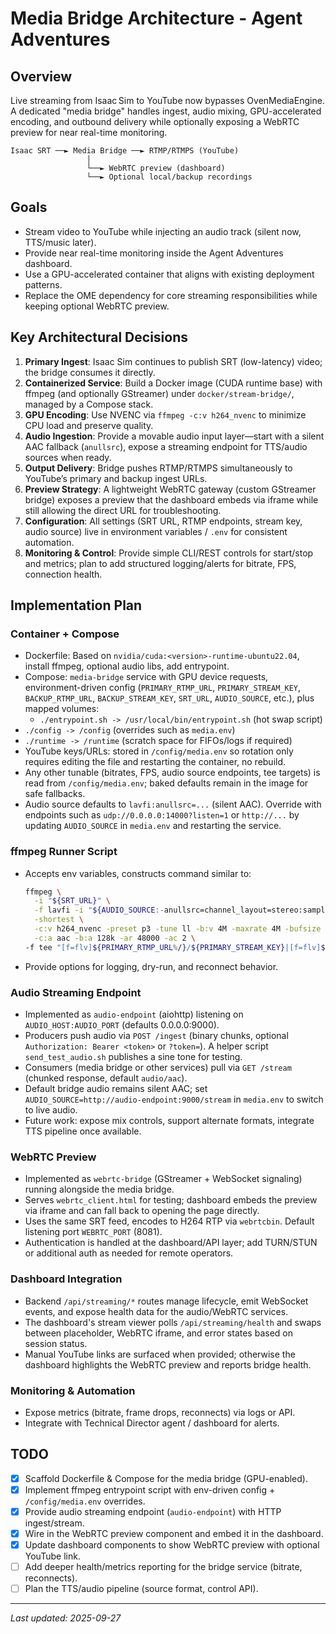 # Media Bridge Architecture - Agent Adventures

## Overview
Live streaming from Isaac Sim to YouTube now bypasses OvenMediaEngine. A dedicated "media bridge" handles ingest, audio mixing, GPU-accelerated encoding, and outbound delivery while optionally exposing a WebRTC preview for near real-time monitoring.

```
Isaac SRT ──► Media Bridge ──► RTMP/RTMPS (YouTube)
                 │
                 └──► WebRTC preview (dashboard)
                 └──► Optional local/backup recordings
```

## Goals
- Stream video to YouTube while injecting an audio track (silent now, TTS/music later).
- Provide near real-time monitoring inside the Agent Adventures dashboard.
- Use a GPU-accelerated container that aligns with existing deployment patterns.
- Replace the OME dependency for core streaming responsibilities while keeping optional WebRTC preview.

## Key Architectural Decisions
1. **Primary Ingest**: Isaac Sim continues to publish SRT (low-latency) video; the bridge consumes it directly.
2. **Containerized Service**: Build a Docker image (CUDA runtime base) with ffmpeg (and optionally GStreamer) under `docker/stream-bridge/`, managed by a Compose stack.
3. **GPU Encoding**: Use NVENC via `ffmpeg -c:v h264_nvenc` to minimize CPU load and preserve quality.
4. **Audio Ingestion**: Provide a movable audio input layer—start with a silent AAC fallback (`anullsrc`), expose a streaming endpoint for TTS/audio sources when ready.
5. **Output Delivery**: Bridge pushes RTMP/RTMPS simultaneously to YouTube’s primary and backup ingest URLs.
6. **Preview Strategy**: A lightweight WebRTC gateway (custom GStreamer bridge) exposes a preview that the dashboard embeds via iframe while still allowing the direct URL for troubleshooting.
7. **Configuration**: All settings (SRT URL, RTMP endpoints, stream key, audio source) live in environment variables / `.env` for consistent automation.
8. **Monitoring & Control**: Provide simple CLI/REST controls for start/stop and metrics; plan to add structured logging/alerts for bitrate, FPS, connection health.

## Implementation Plan
### Container + Compose
- Dockerfile: Based on `nvidia/cuda:<version>-runtime-ubuntu22.04`, install ffmpeg, optional audio libs, add entrypoint.
- Compose: `media-bridge` service with GPU device requests, environment-driven config (`PRIMARY_RTMP_URL`, `PRIMARY_STREAM_KEY`, `BACKUP_RTMP_URL`, `BACKUP_STREAM_KEY`, `SRT_URL`, `AUDIO_SOURCE`, etc.), plus mapped volumes:
  - `./entrypoint.sh -> /usr/local/bin/entrypoint.sh` (hot swap script)
- `./config -> /config` (overrides such as `media.env`)
- `./runtime -> /runtime` (scratch space for FIFOs/logs if required)
- YouTube keys/URLs: stored in `/config/media.env` so rotation only requires editing the file and restarting the container, no rebuild.
- Any other tunable (bitrates, FPS, audio source endpoints, tee targets) is read from `/config/media.env`; baked defaults remain in the image for safe fallbacks.
- Audio source defaults to `lavfi:anullsrc=...` (silent AAC). Override with endpoints such as `udp://0.0.0.0:14000?listen=1` or `http://...` by updating `AUDIO_SOURCE` in `media.env` and restarting the service.

### ffmpeg Runner Script
- Accepts env variables, constructs command similar to:
  ```bash
  ffmpeg \
    -i "${SRT_URL}" \
    -f lavfi -i "${AUDIO_SOURCE:-anullsrc=channel_layout=stereo:sample_rate=48000}" \
    -shortest \
    -c:v h264_nvenc -preset p3 -tune ll -b:v 4M -maxrate 4M -bufsize 8M \
    -c:a aac -b:a 128k -ar 48000 -ac 2 \
  -f tee "[f=flv]${PRIMARY_RTMP_URL%/}/${PRIMARY_STREAM_KEY}|[f=flv]${BACKUP_RTMP_URL%/}/${BACKUP_STREAM_KEY}"
  ```
- Provide options for logging, dry-run, and reconnect behavior.

### Audio Streaming Endpoint
- Implemented as `audio-endpoint` (aiohttp) listening on `AUDIO_HOST:AUDIO_PORT` (defaults 0.0.0.0:9000).
- Producers push audio via `POST /ingest` (binary chunks, optional `Authorization: Bearer <token>` or `?token=`). A helper script `send_test_audio.sh` publishes a sine tone for testing.
- Consumers (media bridge or other services) pull via `GET /stream` (chunked response, default `audio/aac`).
- Default bridge audio remains silent AAC; set `AUDIO_SOURCE=http://audio-endpoint:9000/stream` in `media.env` to switch to live audio.
- Future work: expose mix controls, support alternate formats, integrate TTS pipeline once available.

### WebRTC Preview
- Implemented as `webrtc-bridge` (GStreamer + WebSocket signaling) running alongside the media bridge.
- Serves `webrtc_client.html` for testing; dashboard embeds the preview via iframe and can fall back to opening the page directly.
- Uses the same SRT feed, encodes to H264 RTP via `webrtcbin`. Default listening port `WEBRTC_PORT` (8081).
- Authentication is handled at the dashboard/API layer; add TURN/STUN or additional auth as needed for remote operators.

### Dashboard Integration
- Backend `/api/streaming/*` routes manage lifecycle, emit WebSocket events, and expose health data for the audio/WebRTC services.
- The dashboard's stream viewer polls `/api/streaming/health` and swaps between placeholder, WebRTC iframe, and error states based on session status.
- Manual YouTube links are surfaced when provided; otherwise the dashboard highlights the WebRTC preview and reports bridge health.

### Monitoring & Automation
- Expose metrics (bitrate, frame drops, reconnects) via logs or API.
- Integrate with Technical Director agent / dashboard for alerts.

## TODO
- [x] Scaffold Dockerfile & Compose for the media bridge (GPU-enabled).
- [x] Implement ffmpeg entrypoint script with env-driven config + `/config/media.env` overrides.
- [x] Provide audio streaming endpoint (`audio-endpoint`) with HTTP ingest/stream.
- [x] Wire in the WebRTC preview component and embed it in the dashboard.
- [x] Update dashboard components to show WebRTC preview with optional YouTube link.
- [ ] Add deeper health/metrics reporting for the bridge service (bitrate, reconnects).
- [ ] Plan the TTS/audio pipeline (source format, control API).

---
*Last updated: 2025-09-27*
